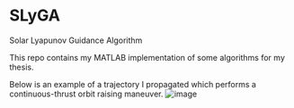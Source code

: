 # SLyGA
Solar Lyapunov Guidance Algorithm

This repo contains my MATLAB implementation of some algorithms for my thesis.

Below is an example of a trajectory I propagated which performs a continuous-thrust orbit raising maneuver.
![image](https://github.com/itchono/SLyGA/assets/54449457/83c6742f-03dd-41a2-913b-aac890a2c4c3)

